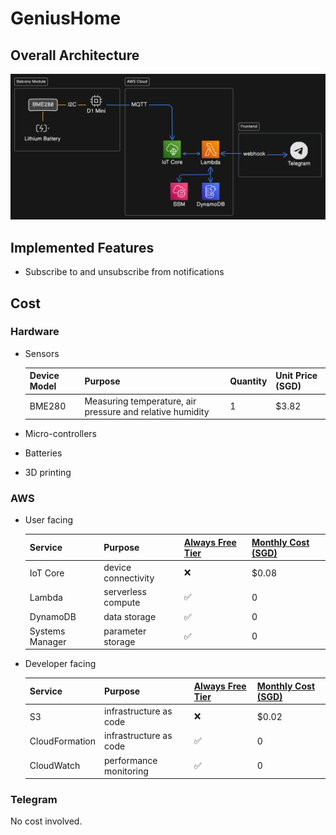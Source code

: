 # GeniusHome

## Overall Architecture

![architecture diagram](docs/architecture_diagram.svg)

## Implemented Features

- Subscribe to and unsubscribe from notifications

## Cost

### Hardware

- Sensors

  | Device Model | Purpose                                                   | Quantity | Unit Price (SGD) |
  | ------------ | --------------------------------------------------------- | -------- | ---------------- |
  | BME280       | Measuring temperature, air pressure and relative humidity | 1        | $3.82            |

- Micro-controllers

- Batteries

- 3D printing

### AWS

- User facing

  | Service         | Purpose             | [Always Free Tier](https://aws.amazon.com/free) | [Monthly Cost (SGD)](https://calculator.aws/#/) |
  | --------------- | ------------------- | ----------------------------------------------- | ----------------------------------------------- |
  | IoT Core        | device connectivity | ❌                                              | $0.08                                           |
  | Lambda          | serverless compute  | ✅                                              | 0                                               |
  | DynamoDB        | data storage        | ✅                                              | 0                                               |
  | Systems Manager | parameter storage   | ✅                                              | 0                                               |

- Developer facing

  | Service        | Purpose                | [Always Free Tier](https://aws.amazon.com/free) | [Monthly Cost (SGD)](https://calculator.aws/#/) |
  | -------------- | ---------------------- | ----------------------------------------------- | ----------------------------------------------- |
  | S3             | infrastructure as code | ❌                                              | $0.02                                           |
  | CloudFormation | infrastructure as code | ✅                                              | 0                                               |
  | CloudWatch     | performance monitoring | ✅                                              | 0                                               |

### Telegram

No cost involved.
